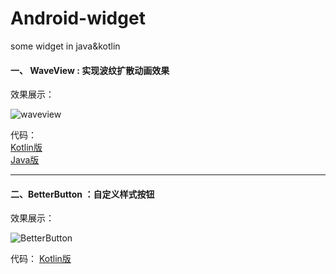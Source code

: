 # Android-widget
some widget in java&amp;kotlin

#### 一、 WaveView : 实现波纹扩散动画效果
效果展示：

![waveview](https://user-gold-cdn.xitu.io/2018/2/4/16160440001091b9?w=258&h=409&f=gif&s=746513)

代码：  
[Kotlin版](https://github.com/moqi-Git/Android-widget/blob/master/src/kotlin/WaveView.kt)  
[Java版](https://github.com/moqi-Git/Android-widget/tree/master/src/java/WaveView.java)

***

#### 二、BetterButton ：自定义样式按钮

效果展示：

![BetterButton](https://user-gold-cdn.xitu.io/2018/3/29/1626d9f4632d8cc6?w=260&h=465&f=gif&s=294547)

代码：
[Kotlin版](https://github.com/moqi-Git/Android-widget/blob/master/src/kotlin/BetterButton.kt) 